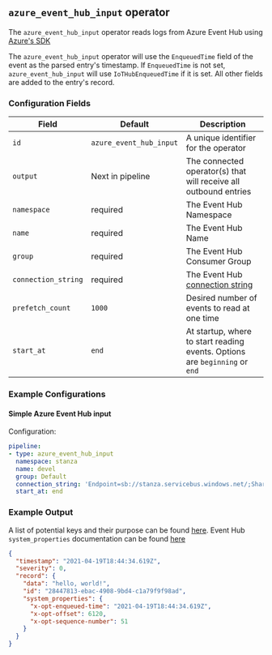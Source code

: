 ## `azure_event_hub_input` operator

The `azure_event_hub_input` operator reads logs from Azure Event Hub using [Azure's SDK](https://github.com/Azure/azure-event-hubs-go)

The `azure_event_hub_input` operator will use the `EnqueuedTime` field of the event as the parsed entry's timestamp. If `EnqueuedTime` is not set, `azure_event_hub_input` will use `IoTHubEnqueuedTime` if it is set. All other fields are added to the entry's record.

### Configuration Fields

| Field               | Default                | Description                                                                                   |
| ---                 | ---                    | ---                                                                                           |
| `id`                | `azure_event_hub_input` | A unique identifier for the operator                                                          |
| `output`            | Next in pipeline       | The connected operator(s) that will receive all outbound entries                              |
| `namespace`         | required               | The Event Hub Namespace                                                                       |
| `name`              | required               | The Event Hub Name                                                                            |
| `group`             | required               | The Event Hub Consumer Group                                                                  |
| `connection_string` | required               | The Event Hub [connection string](https://docs.microsoft.com/en-us/azure/event-hubs/event-hubs-get-connection-string) |
| `prefetch_count`    | `1000`                 | Desired number of events to read at one time                                                  |
| `start_at`          | `end`                  | At startup, where to start reading events. Options are `beginning` or `end`                   |

### Example Configurations

#### Simple Azure Event Hub input

Configuration:
```yaml
pipeline:
- type: azure_event_hub_input
  namespace: stanza
  name: devel
  group: Default
  connection_string: 'Endpoint=sb://stanza.servicebus.windows.net/;SharedAccessKeyName=dev;SharedAccessKey=supersecretkey;EntityPath=devel'
  start_at: end
```

### Example Output

A list of potential keys and their purpose can be found [here](https://github.com/Azure/azure-event-hubs-go/blob/master/event.go). Event Hub `system_properties` documentation can be found [here](https://docs.microsoft.com/en-us/azure/data-explorer/ingest-data-event-hub-overview#event-system-properties-mapping)

```json
{
  "timestamp": "2021-04-19T18:44:34.619Z",
  "severity": 0,
  "record": {
    "data": "hello, world!",
    "id": "28447813-ebac-4908-9bd4-c1a79f9f98ad",
    "system_properties": {
      "x-opt-enqueued-time": "2021-04-19T18:44:34.619Z",
      "x-opt-offset": 6120,
      "x-opt-sequence-number": 51
    }
  }
}
```